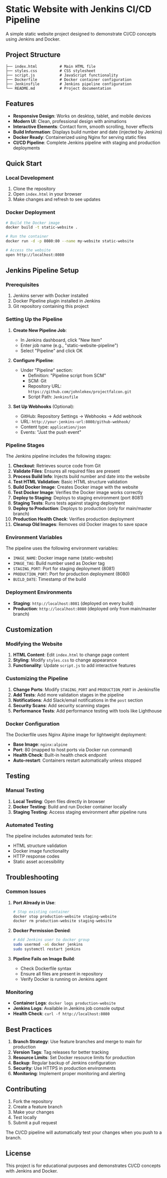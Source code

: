 # Static Website with Jenkins CI/CD Pipeline

A simple static website project designed to demonstrate CI/CD concepts using Jenkins and Docker.

## Project Structure

```
├── index.html          # Main HTML file
├── styles.css          # CSS stylesheet
├── script.js           # JavaScript functionality
├── Dockerfile          # Docker container configuration
├── Jenkinsfile         # Jenkins pipeline configuration
└── README.md           # Project documentation
```

## Features

- **Responsive Design**: Works on desktop, tablet, and mobile devices
- **Modern UI**: Clean, professional design with animations
- **Interactive Elements**: Contact form, smooth scrolling, hover effects
- **Build Information**: Displays build number and date (injected by Jenkins)
- **Docker Ready**: Containerized using Nginx for serving static files
- **CI/CD Pipeline**: Complete Jenkins pipeline with staging and production deployments

## Quick Start

### Local Development

1. Clone the repository
2. Open `index.html` in your browser
3. Make changes and refresh to see updates

### Docker Deployment

```bash
# Build the Docker image
docker build -t static-website .

# Run the container
docker run -d -p 8080:80 --name my-website static-website

# Access the website
open http://localhost:8080
```

## Jenkins Pipeline Setup

### Prerequisites

1. Jenkins server with Docker installed
2. Docker Pipeline plugin installed in Jenkins
3. Git repository containing this project

### Setting Up the Pipeline

1. **Create New Pipeline Job**:
   - In Jenkins dashboard, click "New Item"
   - Enter job name (e.g., "static-website-pipeline")
   - Select "Pipeline" and click OK

2. **Configure Pipeline**:
   - Under "Pipeline" section:
     - Definition: "Pipeline script from SCM"
     - SCM: Git
     - Repository URL: `https://github.com/johnlekex/projectfalcon.git`
     - Script Path: `Jenkinsfile`

3. **Set Up Webhooks** (Optional):
   - GitHub: Repository Settings → Webhooks → Add webhook
   - URL: `http://your-jenkins-url:8080/github-webhook/`
   - Content type: `application/json`
   - Events: "Just the push event"

### Pipeline Stages

The Jenkins pipeline includes the following stages:

1. **Checkout**: Retrieves source code from Git
2. **Validate Files**: Ensures all required files are present
3. **Process Build Info**: Injects build number and date into the website
4. **Test HTML Validation**: Basic HTML structure validation
5. **Build Docker Image**: Creates Docker image with the website
6. **Test Docker Image**: Verifies the Docker image works correctly
7. **Deploy to Staging**: Deploys to staging environment (port 8081)
8. **Staging Tests**: Runs tests against staging deployment
9. **Deploy to Production**: Deploys to production (only for main/master branch)
10. **Production Health Check**: Verifies production deployment
11. **Cleanup Old Images**: Removes old Docker images to save space

### Environment Variables

The pipeline uses the following environment variables:

- `IMAGE_NAME`: Docker image name (static-website)
- `IMAGE_TAG`: Build number used as Docker tag
- `STAGING_PORT`: Port for staging deployment (8081)
- `PRODUCTION_PORT`: Port for production deployment (8080)
- `BUILD_DATE`: Timestamp of the build

### Deployment Environments

- **Staging**: `http://localhost:8081` (deployed on every build)
- **Production**: `http://localhost:8080` (deployed only from main/master branch)

## Customization

### Modifying the Website

1. **HTML Content**: Edit `index.html` to change page content
2. **Styling**: Modify `styles.css` to change appearance
3. **Functionality**: Update `script.js` to add interactive features

### Customizing the Pipeline

1. **Change Ports**: Modify `STAGING_PORT` and `PRODUCTION_PORT` in Jenkinsfile
2. **Add Tests**: Add more validation stages in the pipeline
3. **Notifications**: Add Slack/email notifications in the `post` section
4. **Security Scans**: Add security scanning stages
5. **Performance Tests**: Add performance testing with tools like Lighthouse

### Docker Configuration

The Dockerfile uses Nginx Alpine image for lightweight deployment:

- **Base Image**: `nginx:alpine`
- **Port**: 80 (mapped to host ports via Docker run command)
- **Health Check**: Built-in health check endpoint
- **Auto-restart**: Containers restart automatically unless stopped

## Testing

### Manual Testing

1. **Local Testing**: Open files directly in browser
2. **Docker Testing**: Build and run Docker container locally
3. **Staging Testing**: Access staging environment after pipeline runs

### Automated Testing

The pipeline includes automated tests for:

- HTML structure validation
- Docker image functionality
- HTTP response codes
- Static asset accessibility

## Troubleshooting

### Common Issues

1. **Port Already in Use**:
   ```bash
   # Stop existing container
   docker stop production-website staging-website
   docker rm production-website staging-website
   ```

2. **Docker Permission Denied**:
   ```bash
   # Add Jenkins user to docker group
   sudo usermod -aG docker jenkins
   sudo systemctl restart jenkins
   ```

3. **Pipeline Fails on Image Build**:
   - Check Dockerfile syntax
   - Ensure all files are present in repository
   - Verify Docker is running on Jenkins agent

### Monitoring

- **Container Logs**: `docker logs production-website`
- **Jenkins Logs**: Available in Jenkins job console output
- **Health Check**: `curl -f http://localhost:8080`

## Best Practices

1. **Branch Strategy**: Use feature branches and merge to main for production
2. **Version Tags**: Tag releases for better tracking
3. **Resource Limits**: Set Docker resource limits for production
4. **Backup**: Regular backup of Jenkins configuration
5. **Security**: Use HTTPS in production environments
6. **Monitoring**: Implement proper monitoring and alerting

## Contributing

1. Fork the repository
2. Create a feature branch
3. Make your changes
4. Test locally
5. Submit a pull request

The CI/CD pipeline will automatically test your changes when you push to a branch.

## License

This project is for educational purposes and demonstrates CI/CD concepts with Jenkins and Docker.
